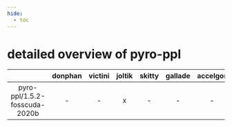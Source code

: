 ```yaml
---
hide:
  - toc
---
```


detailed overview of pyro-ppl
=============================

| |donphan|victini|joltik|skitty|gallade|accelgor|swalot|doduo|
| :---: | :---: | :---: | :---: | :---: | :---: | :---: | :---: | :---: |
|pyro-ppl/1.5.2-fosscuda-2020b|-|-|x|-|-|-|-|-|
